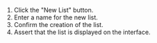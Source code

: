 1. Click the "New List" button.
2. Enter a name for the new list.
3. Confirm the creation of the list.
4. Assert that the list is displayed on the interface.